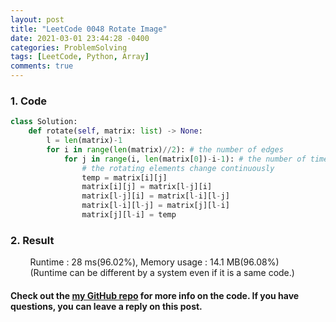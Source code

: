 ```yaml
---
layout: post
title: "LeetCode 0048 Rotate Image"
date: 2021-03-01 23:44:28 -0400
categories: ProblemSolving
tags: [LeetCode, Python, Array]
comments: true
---
```


### 1. Code
```python
class Solution:
    def rotate(self, matrix: list) -> None:
        l = len(matrix)-1
        for i in range(len(matrix)//2): # the number of edges
            for j in range(i, len(matrix[0])-i-1): # the number of times an array must be rotated from that edge
                # the rotating elements change continuously
                temp = matrix[i][j]
                matrix[i][j] = matrix[l-j][i]
                matrix[l-j][i] = matrix[l-i][l-j]
                matrix[l-i][l-j] = matrix[j][l-i]
                matrix[j][l-i] = temp
```

### 2. Result
&nbsp;&nbsp;&nbsp;&nbsp;&nbsp;&nbsp;&nbsp;&nbsp;Runtime : 28 ms(96.02%), Memory usage : 14.1 MB(96.08%)  
&nbsp;&nbsp;&nbsp;&nbsp;&nbsp;&nbsp;&nbsp;&nbsp;(Runtime can be different by a system even if it is a same code.)

#### Check out the [my GitHub repo][hyuk-gh] for more info on the code. If you have questions, you can leave a reply on this post.
[hyuk-gh]: https://github.com/dlgur1994/StudyAlgorithms

